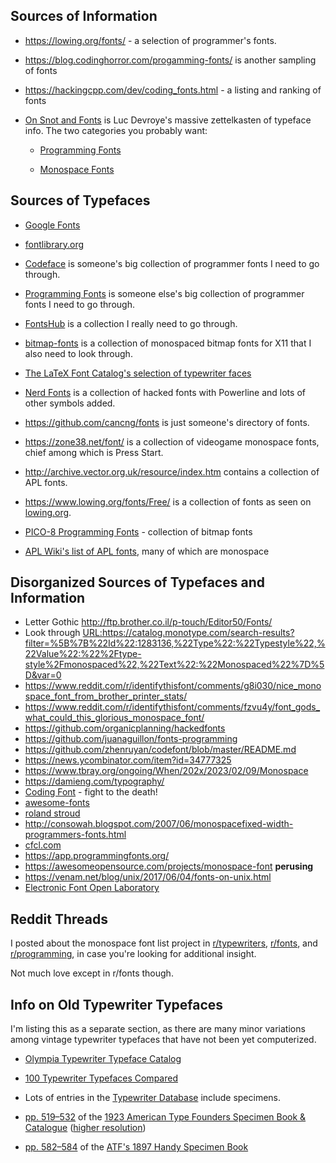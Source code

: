 ## Sources of Information

-   https://lowing.org/fonts/ - a selection of programmer's fonts.

-   https://blog.codinghorror.com/progamming-fonts/ is another sampling of fonts

-   https://hackingcpp.com/dev/coding_fonts.html - a listing and ranking of fonts

-   [On Snot and Fonts](https://luc.devroye.org/fonts.html)
    is Luc Devroye's massive zettelkasten of typeface info.
    The two categories you probably want:

    -   [Programming Fonts](https://luc.devroye.org/programming-index.html)

    -   [Monospace Fonts](https://luc.devroye.org/mono.html)

## Sources of Typefaces

-   [Google Fonts](https://fonts.google.com/)

-   [fontlibrary.org](https://fontlibrary.org/)

-   [Codeface](https://github.com/chrissimpkins/codeface/tree/master/fonts)
    is someone's big collection of programmer fonts I need to go through.

-   [Programming Fonts](https://github.com/ProgrammingFonts/ProgrammingFonts)
    is someone else's big collection of programmer fonts I need to go through.

-   [FontsHub](https://fontshub.pro/category/monospaced-fonts) is a collection
    I really need to go through.

-   [bitmap-fonts](https://github.com/Tecate/bitmap-fonts) is a collection of monospaced bitmap fonts for X11
    that I also need to look through.

-   [The LaTeX Font Catalog's selection of typewriter faces](https://www.tug.org/FontCatalogue/typewriterfonts.html)

-   [Nerd Fonts](https://www.nerdfonts.com/font-downloads) is a collection
    of hacked fonts with Powerline and lots of other symbols added.

-   https://github.com/cancng/fonts is just someone's directory of fonts.

-   https://zone38.net/font/ is a collection of videogame monospace
    fonts, chief among which is Press Start.

-   http://archive.vector.org.uk/resource/index.htm contains a collection
    of APL fonts.

-   https://www.lowing.org/fonts/Free/ is a collection of fonts
    as seen on [lowing.org](https://velvetyne.fr/fonts/compagnon/).

-   [PICO-8 Programming Fonts](https://juanitogan.itch.io/p8-programming-fonts) - collection of bitmap fonts

-   [APL Wiki's list of APL fonts](https://aplwiki.com/wiki/Fonts), many of which are monospace

## Disorganized Sources of Typefaces and Information

-   Letter Gothic http://ftp.brother.co.il/p-touch/Editor50/Fonts/
-   Look through <URL:https://catalog.monotype.com/search-results?filter=%5B%7B%22Id%22:1283136,%22Type%22:%22Typestyle%22,%22Value%22:%22%2Ftype-style%2Fmonospaced%22,%22Text%22:%22Monospaced%22%7D%5D&var=0>
-   https://www.reddit.com/r/identifythisfont/comments/g8i030/nice_monospace_font_from_brother_printer_stats/
-   https://www.reddit.com/r/identifythisfont/comments/fzvu4y/font_gods_what_could_this_glorious_monospace_font/
-   https://github.com/organicplanning/hackedfonts
-   https://github.com/juanaguillon/fonts-programming
-   https://github.com/zhenruyan/codefont/blob/master/README.md
-   https://news.ycombinator.com/item?id=34777325
-   https://www.tbray.org/ongoing/When/202x/2023/02/09/Monospace
-   https://damieng.com/typography/
-   [Coding Font](https://www.codingfont.com/) - fight to the death!
-   [awesome-fonts](https://github.com/brabadu/awesome-fonts)
-   [roland stroud](http://www.rolandstroud.com/Fonts-1.html)
-   http://consowah.blogspot.com/2007/06/monospacefixed-width-programmers-fonts.html
-   [cfcl.com](http://www.cfcl.com/vlb/h/fontmono.html)
-   https://app.programmingfonts.org/
-   https://awesomeopensource.com/projects/monospace-font **perusing**
-   https://venam.net/blog/unix/2017/06/04/fonts-on-unix.html
-   [Electronic Font Open Laboratory](http://openlab.ring.gr.jp/efont/index.html.en)

## Reddit Threads

I posted about the monospace font list project in [r/typewriters](https://www.reddit.com/r/typewriters/comments/aw9qb2/im_working_on_a_list_of_typewriter_monospace/),
[r/fonts](https://www.reddit.com/r/fonts/comments/aw9cn2/im_working_on_a_list_of_monospace_fonts_crosspost/),
and
[r/programming](https://www.reddit.com/r/programming/comments/aw9cv9/im_working_on_a_list_of_monospace_fonts_crosspost/),
in case you're looking for additional insight.

Not much love except in r/fonts though.

## Info on Old Typewriter Typefaces

I'm listing this as a separate section, as there are many minor
variations among vintage typewriter typefaces that have not been yet
computerized.

-   [Olympia Typewriter Typeface Catalog](http://machinesoflovinggrace.com/manuals/OlympiaTypefaces.pdf)

-   [100 Typewriter Typefaces Compared](http://xoverit.blogspot.com/2014/03/100-typewriter-typefaces-compared.html)

-   Lots of entries in the [Typewriter Database](https://typewriterdatabase.com/) include specimens.

-   [pp. 519–532](https://archive.org/details/1923AmericanTypeFoundersSpecimenBookCatalogue/page/n539) of the [1923 American Type Founders Specimen Book & Catalogue](https://archive.org/details/1923AmericanTypeFoundersSpecimenBookCatalogue)
    ([higher resolution](https://archive.org/stream/1923AmericanTypeFoundersSpecimenBookCatalogue-Hi-resolution/1923ATFSpecimenBook_pt2#page/n217/mode/2up))

-   [pp. 582–584](https://archive.org/details/specimensoftypeb00amer/page/582) of the [ATF's 1897 Handy Specimen Book](https://archive.org/details/specimensoftypeb00amer)

<!-- ** For Emacs ** -->
<!-- Local Variables: -->
<!-- fill-column: 132 -->
<!-- End: -->
